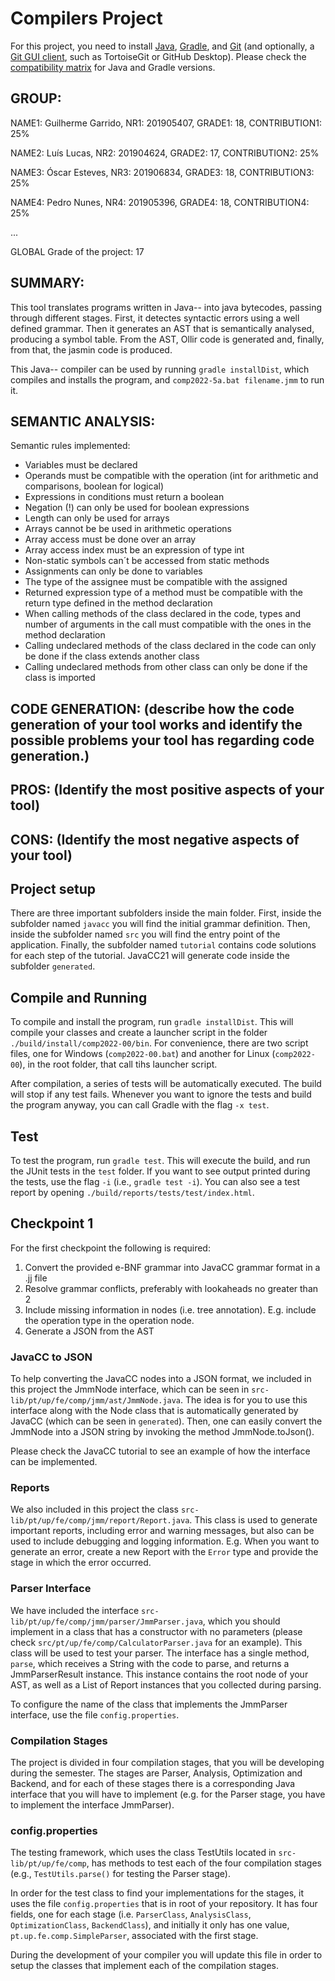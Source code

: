 # Compilers Project

For this project, you need to install [Java](https://jdk.java.net/), [Gradle](https://gradle.org/install/), and [Git](https://git-scm.com/downloads/) (and optionally, a [Git GUI client](https://git-scm.com/downloads/guis), such as TortoiseGit or GitHub Desktop). Please check the [compatibility matrix](https://docs.gradle.org/current/userguide/compatibility.html) for Java and Gradle versions.

## GROUP: <identifier of the group>

NAME1: Guilherme Garrido, NR1: 201905407, GRADE1: 18, CONTRIBUTION1: 25%

NAME2: Luís Lucas, NR2: 201904624, GRADE2: 17, CONTRIBUTION2: 25%

NAME3: Óscar Esteves, NR3: 201906834, GRADE3: 18, CONTRIBUTION3: 25%

NAME4: Pedro Nunes, NR4: 201905396, GRADE4: 18, CONTRIBUTION4: 25%

...

GLOBAL Grade of the project: 17


## SUMMARY:

This tool translates programs written in Java-- into java bytecodes, passing through different stages. First, it detectes syntactic errors using a well defined grammar. Then it generates an AST that is semantically analysed, producing a symbol table. From the AST, Ollir code is generated and, finally, from that, the jasmin code is produced.

This Java-- compiler can be used by running `gradle installDist`, which compiles and installs the program, and `comp2022-5a.bat filename.jmm` to run it.

## SEMANTIC ANALYSIS: 

Semantic rules implemented:

* Variables must be declared
* Operands must be compatible with the operation (int for arithmetic and comparisons, boolean for logical)
* Expressions in conditions must return a boolean
* Negation (!) can only be used for boolean expressions
* Length can only be used for arrays
* Arrays cannot be be used in arithmetic operations
* Array access must be done over an array
* Array access index must be an expression of type int
* Non-static symbols can´t be accessed from static methods
* Assignments can only be done to variables
* The type of the assignee must be compatible with the assigned
* Returned expression type of a method must be compatible with the return type defined in the method declaration
* When calling methods of the class declared in the code, types and number of arguments in the call must compatible with the ones in the method declaration
* Calling undeclared methods of the class declared in the code can only be done if the class extends another class
* Calling undeclared methods from other class can only be done if the class is imported


## CODE GENERATION: (describe how the code generation of your tool works and identify the possible problems your tool has regarding code generation.)


## PROS: (Identify the most positive aspects of your tool)


## CONS: (Identify the most negative aspects of your tool)


## Project setup

There are three important subfolders inside the main folder. First, inside the subfolder named ``javacc`` you will find the initial grammar definition. Then, inside the subfolder named ``src`` you will find the entry point of the application. Finally, the subfolder named ``tutorial`` contains code solutions for each step of the tutorial. JavaCC21 will generate code inside the subfolder ``generated``.

## Compile and Running

To compile and install the program, run ``gradle installDist``. This will compile your classes and create a launcher script in the folder ``./build/install/comp2022-00/bin``. For convenience, there are two script files, one for Windows (``comp2022-00.bat``) and another for Linux (``comp2022-00``), in the root folder, that call tihs launcher script.

After compilation, a series of tests will be automatically executed. The build will stop if any test fails. Whenever you want to ignore the tests and build the program anyway, you can call Gradle with the flag ``-x test``.

## Test

To test the program, run ``gradle test``. This will execute the build, and run the JUnit tests in the ``test`` folder. If you want to see output printed during the tests, use the flag ``-i`` (i.e., ``gradle test -i``).
You can also see a test report by opening ``./build/reports/tests/test/index.html``.

## Checkpoint 1
For the first checkpoint the following is required:

1. Convert the provided e-BNF grammar into JavaCC grammar format in a .jj file
2. Resolve grammar conflicts, preferably with lookaheads no greater than 2
3. Include missing information in nodes (i.e. tree annotation). E.g. include the operation type in the operation node.
4. Generate a JSON from the AST

### JavaCC to JSON
To help converting the JavaCC nodes into a JSON format, we included in this project the JmmNode interface, which can be seen in ``src-lib/pt/up/fe/comp/jmm/ast/JmmNode.java``. The idea is for you to use this interface along with the Node class that is automatically generated by JavaCC (which can be seen in ``generated``). Then, one can easily convert the JmmNode into a JSON string by invoking the method JmmNode.toJson().

Please check the JavaCC tutorial to see an example of how the interface can be implemented.

### Reports
We also included in this project the class ``src-lib/pt/up/fe/comp/jmm/report/Report.java``. This class is used to generate important reports, including error and warning messages, but also can be used to include debugging and logging information. E.g. When you want to generate an error, create a new Report with the ``Error`` type and provide the stage in which the error occurred.


### Parser Interface

We have included the interface ``src-lib/pt/up/fe/comp/jmm/parser/JmmParser.java``, which you should implement in a class that has a constructor with no parameters (please check ``src/pt/up/fe/comp/CalculatorParser.java`` for an example). This class will be used to test your parser. The interface has a single method, ``parse``, which receives a String with the code to parse, and returns a JmmParserResult instance. This instance contains the root node of your AST, as well as a List of Report instances that you collected during parsing.

To configure the name of the class that implements the JmmParser interface, use the file ``config.properties``.

### Compilation Stages 

The project is divided in four compilation stages, that you will be developing during the semester. The stages are Parser, Analysis, Optimization and Backend, and for each of these stages there is a corresponding Java interface that you will have to implement (e.g. for the Parser stage, you have to implement the interface JmmParser).


### config.properties

The testing framework, which uses the class TestUtils located in ``src-lib/pt/up/fe/comp``, has methods to test each of the four compilation stages (e.g., ``TestUtils.parse()`` for testing the Parser stage). 

In order for the test class to find your implementations for the stages, it uses the file ``config.properties`` that is in root of your repository. It has four fields, one for each stage (i.e. ``ParserClass``, ``AnalysisClass``, ``OptimizationClass``, ``BackendClass``), and initially it only has one value, ``pt.up.fe.comp.SimpleParser``, associated with the first stage.

During the development of your compiler you will update this file in order to setup the classes that implement each of the compilation stages.
